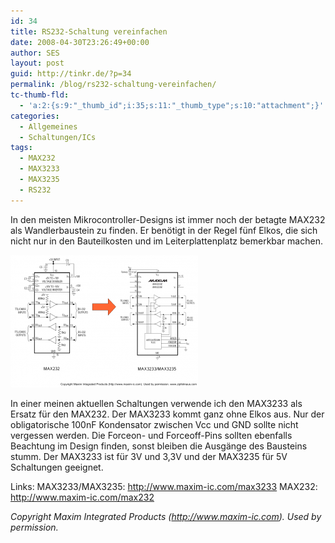 ```yaml
---
id: 34
title: RS232-Schaltung vereinfachen
date: 2008-04-30T23:26:49+00:00
author: SES
layout: post
guid: http://tinkr.de/?p=34
permalink: /blog/rs232-schaltung-vereinfachen/
tc-thumb-fld:
  - 'a:2:{s:9:"_thumb_id";i:35;s:11:"_thumb_type";s:10:"attachment";}'
categories:
  - Allgemeines
  - Schaltungen/ICs
tags:
  - MAX232
  - MAX3233
  - MAX3235
  - RS232
---
```

In den meisten Mikrocontroller-Designs ist immer noch der betagte MAX232 als Wandlerbaustein zu finden. Er benötigt in der Regel fünf Elkos, die sich nicht nur in den Bauteilkosten und im Leiterplattenplatz bemerkbar machen.

[<img loading="lazy" src="/assets/2008/04/rs232-300x212.png" alt="RS232-Bausteine MAX232, MAX3233/MAX3235" title="rs232"    />](/assets/2008/04/rs232.png)

In einer meinen aktuellen Schaltungen verwende ich den MAX3233 als Ersatz für den MAX232. Der MAX3233 kommt ganz ohne Elkos aus. Nur der obligatorische 100nF Kondensator zwischen Vcc und GND sollte nicht vergessen werden. Die Forceon- und Forceoff-Pins sollten ebenfalls Beachtung im Design finden, sonst bleiben die Ausgänge des Bausteins stumm.
Der MAX3233 ist für 3V und 3,3V und der MAX3235 für 5V Schaltungen geeignet.

Links:
MAX3233/MAX3235: <http://www.maxim-ic.com/max3233>
MAX232: <http://www.maxim-ic.com/max232>

_Copyright Maxim Integrated Products (<http://www.maxim-ic.com>). Used by permission._
